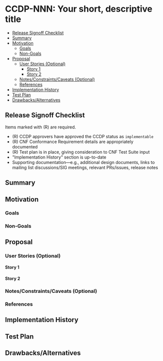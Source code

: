 # **CCDP-NNN: Your short, descriptive title**

- [Release Signoff Checklist](#release-signoff-checklist)
- [Summary](#summary)
- [Motivation](#motivation)
  - [Goals](#goals)
  - [Non-Goals](#non-goals)
- [Proposal](#proposal)
  - [User Stories (Optional)](#user-stories-optional)
    - [Story 1](#story-1)
    - [Story 2](#story-2)
  - [Notes/Constraints/Caveats (Optional)](#notesconstraintscaveats-optional)
  - [References](#references)
- [Implementation History](#implementation-history)
- [Test Plan](#test-plan)
- [Drawbacks/Alternatives](#drawbacksalternatives)

## **Release Signoff Checklist**

Items marked with (R) are required.

*    (R) CCDP approvers have approved the CCDP status as `implementable`
*    (R) CNF Conformance Requirement details are appropriately documented
*    (R) Test plan is in place, giving consideration to CNF Test Suite input
*    "Implementation History" section is up-to-date
*    Supporting documentation—e.g., additional design documents, links to mailing list discussions/SIG meetings, relevant PRs/issues, release notes

## **Summary**

## **Motivation**

### **Goals**

### **Non-Goals**

## **Proposal**

### **User Stories (Optional)**
#### **Story 1**
#### **Story 2**

### **Notes/Constraints/Caveats (Optional)**

### **References**

## **Implementation History**

## **Test Plan**

## **Drawbacks/Alternatives**
